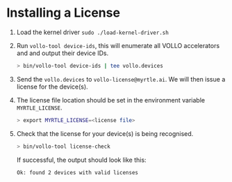 # Installing a License

1. Load the kernel driver `sudo ./load-kernel-driver.sh`

2. Run `vollo-tool device-ids`, this will enumerate all VOLLO accelerators and
   and output their device IDs.

   ```bash
   > bin/vollo-tool device-ids | tee vollo.devices
   ```

3. Send the `vollo.devices` to `vollo-license@myrtle.ai`. We will then issue a
   license for the device(s).

4. The license file location should be set in the environment variable `MYRTLE_LICENSE`.

   ```bash
   > export MYRTLE_LICENSE=<license file>
   ```

5. Check that the license for your device(s) is being recognised.

   ```bash
   > bin/vollo-tool license-check
   ```

      If successful, the output should look like this:

   ```
   Ok: found 2 devices with valid licenses
   ```
